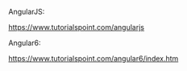 AngularJS:

https://www.tutorialspoint.com/angularjs

Angular6:

https://www.tutorialspoint.com/angular6/index.htm
